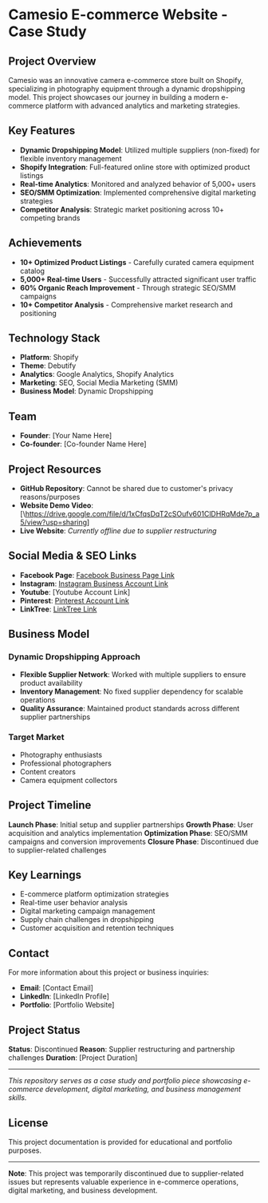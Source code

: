 # Camesio E-commerce Website - Case Study

## Project Overview

Camesio was an innovative camera e-commerce store built on Shopify, specializing in photography equipment through a dynamic dropshipping model. This project showcases our journey in building a modern e-commerce platform with advanced analytics and marketing strategies.

## Key Features

- **Dynamic Dropshipping Model**: Utilized multiple suppliers (non-fixed) for flexible inventory management
- **Shopify Integration**: Full-featured online store with optimized product listings
- **Real-time Analytics**: Monitored and analyzed behavior of 5,000+ users
- **SEO/SMM Optimization**: Implemented comprehensive digital marketing strategies
- **Competitor Analysis**: Strategic market positioning across 10+ competing brands

## Achievements

- **10+ Optimized Product Listings** - Carefully curated camera equipment catalog
- **5,000+ Real-time Users** - Successfully attracted significant user traffic
- **60% Organic Reach Improvement** - Through strategic SEO/SMM campaigns
- **10+ Competitor Analysis** - Comprehensive market research and positioning

## Technology Stack

- **Platform**: Shopify
- **Theme**: Debutify
- **Analytics**: Google Analytics, Shopify Analytics
- **Marketing**: SEO, Social Media Marketing (SMM)
- **Business Model**: Dynamic Dropshipping

## Team

- **Founder**: [Your Name Here]
- **Co-founder**: [Co-founder Name Here]

## Project Resources

- **GitHub Repository**: Cannot be shared due to customer's privacy reasons/purposes
- **Website Demo Video**: [\https://drive.google.com/file/d/1xCfqsDqT2cSOufv601ClDHRqMde7p_a5/view?usp=sharing]
- **Live Website**: *Currently offline due to supplier restructuring*

## Social Media & SEO Links

- **Facebook Page**: [Facebook Business Page Link](https://tr.ee/e4Wnx7eXJK)
- **Instagram**: [Instagram Business Account Link](https://www.instagram.com/camesio.store/)
- **Youtube**: [Youtube Account Link]
- **Pinterest**: [Pinterest Account Link](https://in.pinterest.com/camesio/)
- **LinkTree**: [LinkTree Link](https://linktr.ee/Camesio)

## Business Model

### Dynamic Dropshipping Approach
- **Flexible Supplier Network**: Worked with multiple suppliers to ensure product availability
- **Inventory Management**: No fixed supplier dependency for scalable operations
- **Quality Assurance**: Maintained product standards across different supplier partnerships

### Target Market
- Photography enthusiasts
- Professional photographers
- Content creators
- Camera equipment collectors

## Project Timeline

**Launch Phase**: Initial setup and supplier partnerships
**Growth Phase**: User acquisition and analytics implementation
**Optimization Phase**: SEO/SMM campaigns and conversion improvements
**Closure Phase**: Discontinued due to supplier-related challenges

## Key Learnings

- E-commerce platform optimization strategies
- Real-time user behavior analysis
- Digital marketing campaign management
- Supply chain challenges in dropshipping
- Customer acquisition and retention techniques

## Contact

For more information about this project or business inquiries:
- **Email**: [Contact Email]
- **LinkedIn**: [LinkedIn Profile]
- **Portfolio**: [Portfolio Website]

## Project Status

**Status**: Discontinued
**Reason**: Supplier restructuring and partnership challenges
**Duration**: [Project Duration]

---

*This repository serves as a case study and portfolio piece showcasing e-commerce development, digital marketing, and business management skills.*

## License

This project documentation is provided for educational and portfolio purposes.

---

**Note**: This project was temporarily discontinued due to supplier-related issues but represents valuable experience in e-commerce operations, digital marketing, and business development.
